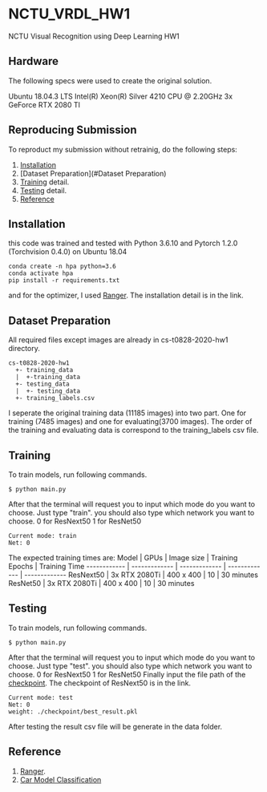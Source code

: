# NCTU_VRDL_HW1
NCTU Visual Recognition using Deep Learning HW1

## Hardware
The following specs were used to create the original solution.

Ubuntu 18.04.3 LTS
Intel(R) Xeon(R) Silver 4210 CPU @ 2.20GHz
3x GeForce RTX 2080 TI

## Reproducing Submission
To reproduct my submission without retrainig, do the following steps:
1. [Installation](#installation)
2. [Dataset Preparation](#Dataset Preparation)
3. [Training](#Training) detail.
4. [Testing](#Testing) detail.
5. [Reference](#Reference)

## Installation

this code was trained and tested with Python 3.6.10 and Pytorch 1.2.0 (Torchvision 0.4.0) on Ubuntu 18.04

```
conda create -n hpa python=3.6
conda activate hpa
pip install -r requirements.txt
```
and for the optimizer, I used [Ranger](https://github.com/lessw2020/Ranger-Deep-Learning-Optimizer). The installation detail is in the link.

## Dataset Preparation
All required files except images are already in cs-t0828-2020-hw1 directory.
```
cs-t0828-2020-hw1
  +- training_data
  |  +-training_data
  +- testing_data
  |  +- testing_data
  +- training_labels.csv
```
I seperate the original training data (11185 images) into two part. One for training (7485 images) and one for evaluating(3700 images). 
The order of the training and evaluating data is correspond to the training_labels csv file.

## Training
To train models, run following commands.
```
$ python main.py
```
After that the terminal will request you to input which mode do you want to choose.
Just type "train".
you should also type which network you want to choose.
0 for ResNext50
1 for ResNet50
```
Current mode: train
Net: 0
```
The expected training times are:
Model | GPUs | Image size | Training Epochs | Training Time
------------ | ------------- | ------------- | ------------- | -------------
ResNext50 | 3x RTX 2080Ti | 400 x 400 | 10 | 30 minutes
ResNet50 | 3x RTX 2080Ti | 400 x 400 | 10 | 30 minutes

## Testing
To train models, run following commands.
```
$ python main.py
```
After that the terminal will request you to input which mode do you want to choose.
Just type "test".
you should also type which network you want to choose.
0 for ResNext50
1 for ResNet50
Finally input the file path of the [checkpoint](https://drive.google.com/drive/u/1/folders/1CpQYyLGR_bD8CZfEU9ch3Z7ZL8IlMAO7). The checkpoint of ResNext50 is in the link.
```
Current mode: test
Net: 0
weight: ./checkpoint/best_result.pkl
```
After testing the result csv file will be generate in the data folder.

## Reference
1. [Ranger](https://github.com/lessw2020/Ranger-Deep-Learning-Optimizer).
2. [Car Model Classification](https://github.com/kamwoh/Car-Model-Classification)


